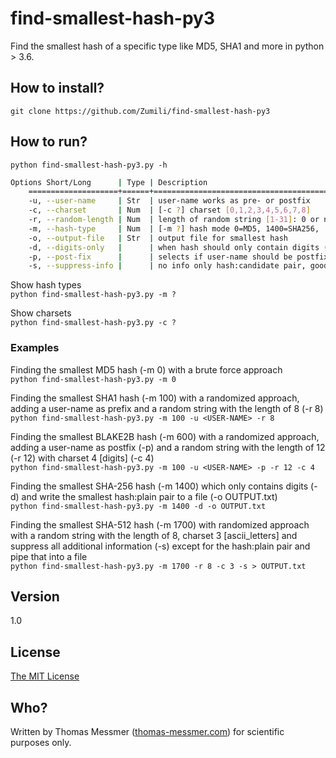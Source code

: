 # find-smallest-hash-py3
Find the smallest hash of a specific type like MD5, SHA1 and more in python > 3.6.

## How to install?

`git clone https://github.com/Zumili/find-smallest-hash-py3`

## How to run?

`python find-smallest-hash-py3.py -h`

```bash
Options Short/Long      | Type | Description
    ====================+======+========================================= 
    -u, --user-name     | Str  | user-name works as pre- or postfix  
    -c, --charset       | Num  | [-c ?] charset [0,1,2,3,4,5,6,7,8]  
    -r, --random-length | Num  | length of random string [1-31]: 0 or not used for brute force  
    -m, --hash-type     | Num  | [-m ?] hash mode 0=MD5, 1400=SHA256, ...  
    -o, --output-file   | Str  | output file for smallest hash  
    -d, --digits-only   |      | when hash should only contain digits (0-9)  
    -p, --post-fix      |      | selects if user-name should be postfix  
    -s, --suppress-info |      | no info only hash:candidate pair, good for pipe  
```


Show hash types  
`python find-smallest-hash-py3.py -m ?`

Show charsets  
`python find-smallest-hash-py3.py -c ?`

### Examples

Finding the smallest MD5 hash (-m 0) with a brute force approach  
`python find-smallest-hash-py3.py -m 0`

Finding the smallest SHA1 hash (-m 100) with a randomized approach, adding a user-name as prefix and a random string with the length of 8 (-r 8)  
`python find-smallest-hash-py3.py -m 100 -u <USER-NAME> -r 8`

Finding the smallest BLAKE2B hash (-m 600) with a randomized approach, adding a user-name as postfix (-p) and a random string with the length of 12 (-r 12) with charset 4 [digits] (-c 4)  
`python find-smallest-hash-py3.py -m 100 -u <USER-NAME> -p -r 12 -c 4`

Finding the smallest SHA-256 hash (-m 1400) which only contains digits (-d) and write the smallest hash:plain pair to a file (-o OUTPUT.txt)  
`python find-smallest-hash-py3.py -m 1400 -d -o OUTPUT.txt`

Finding the smallest SHA-512 hash (-m 1700) with randomized approach with a random string with the length of 8, charset 3 [ascii_letters] and suppress all additional information (-s) except for the hash:plain pair and pipe that into a file  
`python find-smallest-hash-py3.py -m 1700 -r 8 -c 3 -s > OUTPUT.txt`

## Version
1.0

## License
[The MIT License](https://opensource.org/licenses/MIT)

## Who?
Written by Thomas Messmer ([thomas-messmer.com](http://thomas-messmer.com)) for scientific purposes only.
